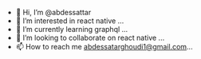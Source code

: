 - 👋 Hi, I’m @abdessattar
- 👀 I’m interested in react native ...
- 🌱 I’m currently learning graphql ...
- 💞️ I’m looking to collaborate on react native ...
- 📫 How to reach me abdessatarghoudi1@gmail.com...

<!---
abdessatar/abdessatar is a ✨ special ✨ repository because its `README.md` (this file) appears on your GitHub profile.
You can click the Preview link to take a look at your changes.
--->
